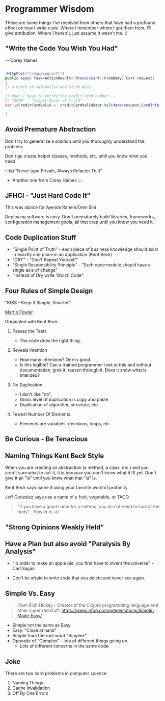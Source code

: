 # Programmer Wisdom

These are some things I've received from others that have had a profound effect on how I write code. Where I remember where I got them from, I'll give attribution. Where I haven't, just assume it wasn't me. ;)

## "Write the Code You Wish You Had"

-- Corey Haines 

```csharp

[HttpPost("/shoppingcart")]
public async Task<ActionResult> ProcessCart([FromBody] Cart request) 
{
// a bunch of validation and stuff here...

// then I have to verify the credit card number...
// "SPOT" - "Single Point of Truth"
var isCreditCardValid = _creditCardValidator.Validate(request.CardInfo);

}

```

## Avoid Premature Abstraction

Don't try to generalize a solution until you thoroughly understand the problem.

Don't go create helper classes, methods, etc. until you know what you need.

:::tip "Never type Private, Always Refactor To it"
- Another one from Corey Haines
::::


## JFHCI - "Just Hard Code It" 
This was advice for Ayende Rahein/Oren Eini 

Deploying software is easy. Don't prematurely build libraries, frameworks, configuration management gools, all that crap until you know you need it.



## Code Duplication Stuff

- "Single Point of Truth" - each piece of business knowledge should exist in exactly one place in an application (Kent Beck)
- "DRY" - "Don't Repeat Yourself"
- "Single Responsibility Principle" - "Each code module should have a single axis of change"
- "Instead of Dry write 'Moist' Code"

## Four Rules of Simple Design

"KISS - Keep It Simple, Smartie!"


[Martin Fowler](https://martinfowler.com/bliki/BeckDesignRules.html)

Originated with Kent Beck.

1. Passes the Tests
    - The code does the right thing. 
2. Reveals Intention
    - How many intentions? One is good.
    - Is this legible? Can a trained programmer look at this and without documentation, grok it, reason through it. Does it show what is intended?
3. No Duplication
    - I don't like "no", 
    - Gross level of duplication is copy and paste
    - Duplication of algorithm, structure, etc.

4. Fewest Number Of Elements
    - Elements are variables, decisions, loops, etc.


## Be Curious - Be Tenacious 



## Naming Things Kent Beck Style

When you are creating an abstraction (a method, a class, etc.) and you aren't sure what to call it, it is because you don't know what it IS yet. Don't give it an "is" until you know what that "is" is. 

Kent Beck says name it using your favorite word of profanity.

Jeff Gonzalez says use a name of a fruit, vegetable, or TACO.

> "If you have a good name for a method, you do not need to look at the body" - Fowler et. al.


## "Strong Opinions Weakly Held"

## Have a Plan but also avoid "Paralysis By Analysis"

- "In order to make an apple pie, you first have to invent the universe" - Carl Sagan

- Don't be afraid to write code that you delete and never see again.



## Simple Vs. Easy

> From Rich Hickey - Creator of the Clojure programming language and other super rad stuff: https://www.infoq.com/presentations/Simple-Made-Easy/

- Simple not the same as Easy
- Easy: "Close at hand"
- Simple from the root word "Simplex"
- Opposite of "Complex" - lots of different things going on. 
    - Lots of different concerns in the same code.



## Joke

There are two hard problems in computer science:

1. Naming Things
2. Cache Invalidation
3. Off By One Errors


